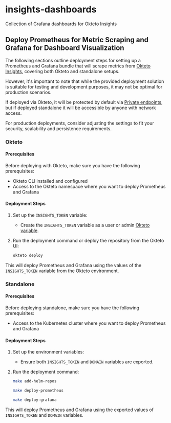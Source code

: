 # insights-dashboards
Collection of Grafana dashboards for Okteto Insights

## Deploy Prometheus for Metric Scraping and Grafana for Dashboard Visualization

The following sections outline deployment steps for setting up a Prometheus and Grafana bundle that will scrape metrics from [Okteto Insights](https://www.okteto.com/docs/admin/okteto-insights/), covering both Okteto and standalone setups.

However, it's important to note that while the provided deployment solution is suitable for testing and development purposes, it may not be optimal for production scenarios.

If deployed via Okteto, it will be protected by default via [Private endpoints](https://www.okteto.com/docs/core/endpoints/private-endpoints/), but if deployed standalone it will be accessible by anyone with network access.

For production deployments, consider adjusting the settings to fit your security, scalability and persistence requirements.

### Okteto

#### Prerequisites

Before deploying with Okteto, make sure you have the following prerequisites:

- Okteto CLI installed and configured
- Access to the Okteto namespace where you want to deploy Prometheus and Grafana

#### Deployment Steps

1. Set up the `INSIGHTS_TOKEN` variable:
   - Create the `INSIGHTS_TOKEN` variable as a user or admin [Okteto variable](https://www.okteto.com/docs/core/okteto-variables/).
   
2. Run the deployment command or deploy the repository from the Okteto UI:
   ```bash
   okteto deploy
   ```

This will deploy Prometheus and Grafana using the values of the `INSIGHTS_TOKEN` variable from the Okteto environment.

### Standalone

#### Prerequisites

Before deploying standalone, make sure you have the following prerequisites:

- Access to the Kubernetes cluster where you want to deploy Prometheus and Grafana

#### Deployment Steps

1. Set up the environment variables:
   - Ensure both `INSIGHTS_TOKEN` and `DOMAIN` variables are exported.

2. Run the deployment command:
   ```bash
   make add-helm-repos
   ```
   ```bash
   make deploy-prometheus
   ```
   ```bash
   make deploy-grafana
   ```

This will deploy Prometheus and Grafana using the exported values of `INSIGHTS_TOKEN` and `DOMAIN` variables.
